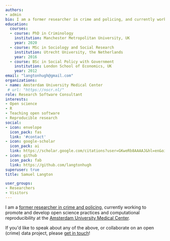 ```yaml
---
authors:
- admin
bio: I am a former researcher in crime and policing, and currently working to promote and develop open science practices and computational reproducibility at Amsterdam UMC.
education:
  courses:
  - course: PhD in Criminology
    institution: Manchester Metropolitan University, UK
    year: 2020
  - course: MSc in Sociology and Social Research
    institution: Utrecht University, the Netherlands
    year: 2016
  - course: BSc in Social Policy with Government
    institution: London School of Economics, UK
    year: 2012
email: "langtonhugh@gmail.com"
organizations:
- name: Amsterdam University Medical Center
 # url: "https://nscr.nl/"
role: Research Software Consultant
interests:
- Open science
- R
- Teaching open software
- Reproducible research
social:
- icon: envelope
  icon_pack: fas
  link: '#contact'
- icon: google-scholar
  icon_pack: ai
  link: https://scholar.google.com/citations?user=GKweRb8AAAAJ&hl=en&oi=ao
- icon: github
  icon_pack: fab
  link: https://github.com/langtonhugh
superuser: true
title: Samuel Langton

user_groups:
- Researchers
- Visitors
---
```


I am a [former researcher in crime and policing](https://scholar.google.com/citations?user=GKweRb8AAAAJ&hl=en&oi=ao), currently working to promote and develop open science practices and computational reproducibility at the [Amsterdam University Medical Center](https://www.amsterdamumc.org/en/organization/amsterdam-umc.htm).

If you'd like to speak about any of the above, or collaborate on an open (crime) data project, please [get in touch](https://www.samlangton.info/#contact)!

